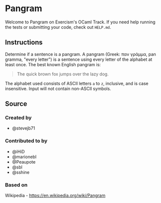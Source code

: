# Pangram

Welcome to Pangram on Exercism's OCaml Track.
If you need help running the tests or submitting your code, check out `HELP.md`.

## Instructions

Determine if a sentence is a pangram. A pangram (Greek: παν γράμμα, pan gramma,
"every letter") is a sentence using every letter of the alphabet at least once.
The best known English pangram is:
> The quick brown fox jumps over the lazy dog.

The alphabet used consists of ASCII letters `a` to `z`, inclusive, and is case
insensitive. Input will not contain non-ASCII symbols.

## Source

### Created by

- @stevejb71

### Contributed to by

- @iHiD
- @marionebl
- @Peaupote
- @sbl
- @sshine

### Based on

Wikipedia - https://en.wikipedia.org/wiki/Pangram